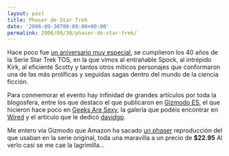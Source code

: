 ```yaml
---
layout: post
title: Phaser de Star Trek
date: '2006-09-30T00:00:00+00:00'
permalink: 2006/09/30/phaser-de-star-trek/
---
```

<a href="http://www.amazon.com/Star-Trek-40th-Anniversary-Phaser/dp/B000GPWS4K/ref=pd_sxp_f_pt/102-6545429-6744904?ie=UTF8"><img style="float:right; margin:0 0 10px 10px;cursor:pointer; cursor:hand;" src="http://photos1.blogger.com/blogger2/4553/2422/320/phaser2.jpg" border="0" alt="" /></a>Hace poco fue <a href="http://www.microsiervos.com/archivo/peliculas-tv/star-trek-40-aniv.html">un aniversario muy especial</a>, se cumplieron los 40 años de la Serie Star Trek TOS, en la que vimos al entrañable Spock, al intrépido Kirk, al eficiente Scotty y tantos otros míticos personajes que conformaron una de las más prolíficas y seguidas sagas dentro del mundo de la ciencia ficción.

Para conmemorar el evento hay infinidad de grandes artículos por toda la blogosfera, entre los que destaco el que publicaron en <a href="http://es.gizmodo.com/2006/09/09/star_trek_40_anos_de_gadgets_k.html">Gizmodo ES</a>, el que hicieron hace poco en <a href="http://geeksaresexy.blogspot.com/2006/09/star-trek-just-turned-40.html">Geeks Are Sexy</a>, la galería que podéis encontrar en <a href="http://blog.wired.com/startrek40/">Wired</a> y el artículo que le dedicó <a href="http://www.davidgp.com/2006/09/09/1157801760000.html">davidgp</a>.

Me entero vía Gizmodo que Amazon ha sacado <a href="http://www.amazon.com/Star-Trek-40th-Anniversary-Phaser/dp/B000GPWS4K/ref=pd_sxp_f_pt/102-6545429-6744904?ie=UTF8">un phaser</a> reproducción del que usaban en la serie original, toda una maravilla a un precio de <span style="font-weight:bold;">$22.95</span> Al verlo casi se me cae la lagrimilla...
